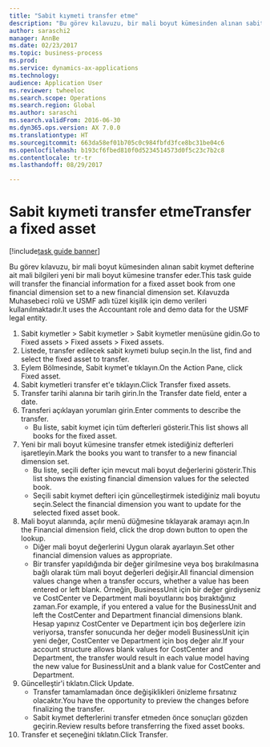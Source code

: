 ```yaml
--- 
title: "Sabit kıymeti transfer etme"
description: "Bu görev kılavuzu, bir mali boyut kümesinden alınan sabit kıymet defterine ait mali bilgileri yeni bir mali boyut kümesine transfer eder."
author: saraschi2
manager: AnnBe
ms.date: 02/23/2017
ms.topic: business-process
ms.prod: 
ms.service: dynamics-ax-applications
ms.technology: 
audience: Application User
ms.reviewer: twheeloc
ms.search.scope: Operations
ms.search.region: Global
ms.author: saraschi
ms.search.validFrom: 2016-06-30
ms.dyn365.ops.version: AX 7.0.0
ms.translationtype: HT
ms.sourcegitcommit: 663da58ef01b705c0c984fbfd3fce8bc31be04c6
ms.openlocfilehash: b193cf6fbed810f0d5234514573d0f5c23c7b2c8
ms.contentlocale: tr-tr
ms.lasthandoff: 08/29/2017

---
```

# <a name="transfer-a-fixed-asset"></a><span data-ttu-id="becc9-103">Sabit kıymeti transfer etme</span><span class="sxs-lookup"><span data-stu-id="becc9-103">Transfer a fixed asset</span></span>

[!include[task guide banner](../../includes/task-guide-banner.md)]

<span data-ttu-id="becc9-104">Bu görev kılavuzu, bir mali boyut kümesinden alınan sabit kıymet defterine ait mali bilgileri yeni bir mali boyut kümesine transfer eder.</span><span class="sxs-lookup"><span data-stu-id="becc9-104">This task guide will transfer the financial information for a fixed asset book from one financial dimension set to a new financial dimension set.</span></span>  <span data-ttu-id="becc9-105">Kılavuzda Muhasebeci rolü ve USMF adlı tüzel kişilik için demo verileri kullanılmaktadır.</span><span class="sxs-lookup"><span data-stu-id="becc9-105">It uses the Accountant role and demo data for the USMF legal entity.</span></span>

1. <span data-ttu-id="becc9-106">Sabit kıymetler > Sabit kıymetler > Sabit kıymetler menüsüne gidin.</span><span class="sxs-lookup"><span data-stu-id="becc9-106">Go to Fixed assets > Fixed assets > Fixed assets.</span></span>
2. <span data-ttu-id="becc9-107">Listede, transfer edilecek sabit kıymeti bulup seçin.</span><span class="sxs-lookup"><span data-stu-id="becc9-107">In the list, find and select the fixed asset to transfer.</span></span>
3. <span data-ttu-id="becc9-108">Eylem Bölmesinde, Sabit kıymet'e tıklayın.</span><span class="sxs-lookup"><span data-stu-id="becc9-108">On the Action Pane, click Fixed asset.</span></span>
4. <span data-ttu-id="becc9-109">Sabit kıymetleri transfer et'e tıklayın.</span><span class="sxs-lookup"><span data-stu-id="becc9-109">Click Transfer fixed assets.</span></span>
5. <span data-ttu-id="becc9-110">Transfer tarihi alanına bir tarih girin.</span><span class="sxs-lookup"><span data-stu-id="becc9-110">In the Transfer date field, enter a date.</span></span>
6. <span data-ttu-id="becc9-111">Transferi açıklayan yorumları girin.</span><span class="sxs-lookup"><span data-stu-id="becc9-111">Enter comments to describe the transfer.</span></span>
    * <span data-ttu-id="becc9-112">Bu liste, sabit kıymet için tüm defterleri gösterir.</span><span class="sxs-lookup"><span data-stu-id="becc9-112">This list shows all books for the fixed asset.</span></span>  
7. <span data-ttu-id="becc9-113">Yeni bir mali boyut kümesine transfer etmek istediğiniz defterleri işaretleyin.</span><span class="sxs-lookup"><span data-stu-id="becc9-113">Mark the books you want to transfer to a new financial dimension set.</span></span>
    * <span data-ttu-id="becc9-114">Bu liste, seçili defter için mevcut mali boyut değerlerini gösterir.</span><span class="sxs-lookup"><span data-stu-id="becc9-114">This list shows the existing financial dimension values for the selected book.</span></span>  
    * <span data-ttu-id="becc9-115">Seçili sabit kıymet defteri için güncelleştirmek istediğiniz mali boyutu seçin.</span><span class="sxs-lookup"><span data-stu-id="becc9-115">Select the financial dimension you want to update for the selected fixed asset book.</span></span>  
8. <span data-ttu-id="becc9-116">Mali boyut alanında, açılır menü düğmesine tıklayarak aramayı açın.</span><span class="sxs-lookup"><span data-stu-id="becc9-116">In the Financial dimension field, click the drop down button to open the lookup.</span></span>
    * <span data-ttu-id="becc9-117">Diğer mali boyut değerlerini Uygun olarak ayarlayın.</span><span class="sxs-lookup"><span data-stu-id="becc9-117">Set other financial dimension values as appropriate.</span></span>  
    * <span data-ttu-id="becc9-118">Bir transfer yapıldığında bir değer girilmesine veya boş bırakılmasına bağlı olarak tüm mali boyut değerleri değişir.</span><span class="sxs-lookup"><span data-stu-id="becc9-118">All financial dimension values change when a transfer occurs, whether a value has been entered or left blank.</span></span> <span data-ttu-id="becc9-119">Örneğin, BusinessUnit için bir değer girdiyseniz ve CostCenter ve Department mali boyutlarını boş bıraktığınız zaman.</span><span class="sxs-lookup"><span data-stu-id="becc9-119">For example, if you entered a value for the BusinessUnit and left the CostCenter and Department financial dimensions blank.</span></span> <span data-ttu-id="becc9-120">Hesap yapınız CostCenter ve Department için boş değerlere izin veriyorsa, transfer sonucunda her değer modeli BusinessUnit için yeni değer, CostCenter ve Department için boş değer alır.</span><span class="sxs-lookup"><span data-stu-id="becc9-120">If your account structure allows blank values for CostCenter and Department, the transfer would result in each value model having the new value for BusinessUnit and a blank value for CostCenter and Department.</span></span>  
9. <span data-ttu-id="becc9-121">Güncelleştir'i tıklatın.</span><span class="sxs-lookup"><span data-stu-id="becc9-121">Click Update.</span></span>
    * <span data-ttu-id="becc9-122">Transfer tamamlamadan önce değişiklikleri önizleme fırsatınız olacaktır.</span><span class="sxs-lookup"><span data-stu-id="becc9-122">You have the opportunity to preview the changes before finalizing the transfer.</span></span>  
    * <span data-ttu-id="becc9-123">Sabit kıymet defterlerini transfer etmeden önce sonuçları gözden geçirin.</span><span class="sxs-lookup"><span data-stu-id="becc9-123">Review results before transferring the fixed asset books.</span></span>  
10. <span data-ttu-id="becc9-124">Transfer et seçeneğini tıklatın.</span><span class="sxs-lookup"><span data-stu-id="becc9-124">Click Transfer.</span></span>


